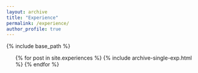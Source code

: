 ```yaml
---
layout: archive
title: "Experience"
permalink: /experience/
author_profile: true
---
```


{% include base_path %}

<ul>{% for post in site.experiences %}
    {% include archive-single-exp.html %}
  {% endfor %}</ul>
